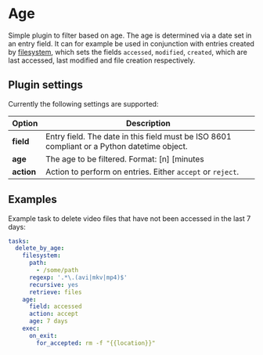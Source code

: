 # Age
Simple plugin to filter based on age. The age is determined via a date set in an entry field. It can for example be used in conjunction with entries created by [filesystem](/Plugins/filesystem), which sets the fields `accessed`, `modified`, `created`, which are last accessed, last modified and file creation respectively.

## Plugin settings
Currently the following settings are supported:


|  Option  |  Description  |
| --- | --- |
| **field** | Entry field. The date in this field must be ISO 8601 compliant or a Python datetime object. |
| **age** | The age to be filtered. Format: [n] [minutes|hours|days|months] eg. `7 days`. |
| **action** | Action to perform on entries. Either `accept` or `reject`. |

## Examples
Example task to delete video files that have not been accessed in the last 7 days:

```yaml
tasks:
  delete_by_age:
    filesystem:
      path:
        - /some/path
      regexp: '.*\.(avi|mkv|mp4)$'
      recursive: yes
      retrieve: files
    age:
      field: accessed
      action: accept
      age: 7 days
    exec:
      on_exit:
        for_accepted: rm -f "{{location}}"
```
